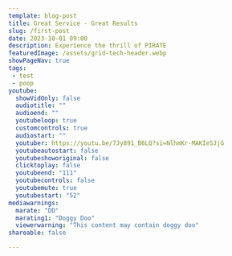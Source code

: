 ```yaml
---
template: blog-post
title: Great Service - Great Results
slug: /first-post
date: 2023-10-01 09:00
description: Experience the thrill of PIRATE
featuredImage: /assets/grid-tech-header.webp
showPageNav: true
tags:
 - test
 - poop
youtube:
  showVidOnly: false
  audiotitle: ""
  audioend: ""
  youtubeloop: true
  customcontrols: true
  audiostart: ""
  youtuber: https://youtu.be/7Jy891_B6LQ?si=NlhmKr-MAKIeSJjG
  youtubeautostart: false
  youtubeshoworiginal: false
  clicktoplay: false
  youtubeend: "111"
  youtubecontrols: false
  youtubemute: true
  youtubestart: "52"
mediawarnings:
  marate: "DD"
  marating1: "Doggy Doo"
  viewerwarning: "This content may contain doggy doo"
shareable: false

---
```


